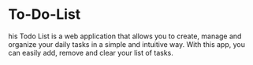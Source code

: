 # To-Do-List
his Todo List is a web application that allows you to create, manage and organize your daily tasks in a simple and intuitive way. With this app, you can easily add, remove and clear your list of tasks.
